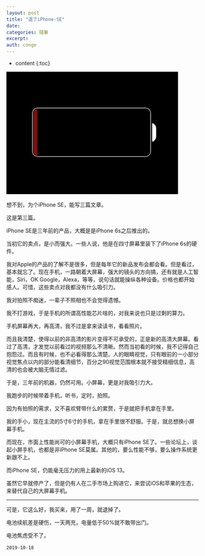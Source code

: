 ```yaml
---
layout: post
title: "退了iPhone-SE"
date:
categories: 隨筆
excerpt:
auth: conge
---
```

* content
{:toc}

![ ](/assets/images/隨筆/118382-0db512307ee6d3c4.png)

想不到，为个iPhone SE，能写三篇文章。

这是第三篇。

iPhone SE是三年前的产品，大概是是iPhone 6s之后推出的。

当初它的卖点，是小而强大。一些人说，他是在四寸屏幕里装下了iPhone 6s的硬件。

我对Apple的产品的了解不是很多，但是每年它的新品发布会都会看。但是看过，基本就忘了。现在手机，一路朝着大屏幕，强大的镜头的方向搞，还有就是人工智能，Siri，OK Google，Alexa，等等，说句话就能操纵各种设备。价格也都开始感人。可惜，这些卖点对我都没有什么吸引力。

我对拍照不痴迷，一辈子不照相也不会觉得遗憾。

我不打游戏，于是手机的所谓高性能芯片啥的，对我来说也只是过剩的算力。

手机屏幕再大，再高清，我不过是拿来读读书，看看照片。

而且我清楚，使得以前的非高清的影片变得不可承受的，正是新的高清大屏幕。看过了高清，才发觉以前看过的视频那么不清晰。然而当初看的时候，我不记得自己抱怨过。而且有时候，也不必看得那么清楚。人的眼睛视觉，只有眼前的一小部分视觉焦点以内的部分能看清细节，百分之90视觉范围根本就不接受精细信息，高清的也会被大脑无情过滤。

于是，三年前的机器，仍然可用。小屏幕，更是对我吸引力大。

我跑步的时候带着手机，听书，定时，拍照。

因为有拍照的需求，又不喜欢臂带什么的累赘，于是就把手机拿在手里。

我的手小，现在主流的5寸6寸的手机，拿在手里很不舒服。于是，就总想换小屏幕手机。

而现在，市面上性能尚可的小屏幕手机，大概只有iPhone SE了。一些论坛上，谈起小屏手机，也都是非iPhone SE莫属。其他的，要么性能不够，要么操作系统更新跟不上。

而iPhone SE，仍能毫无压力的用上最新的iOS 13。

虽然它早就停产了，但是仍有人在二手市场上购进它，来尝试iOS和苹果的生态，来替代自己的大屏幕手机。

-----

可是，它这么好，我买来，用了一周，就退掉了。

电池续航差是硬伤，一天两充，电量低于50%就不敢带出门。

电池焦虑受不了。

```
2019-10-18
```
